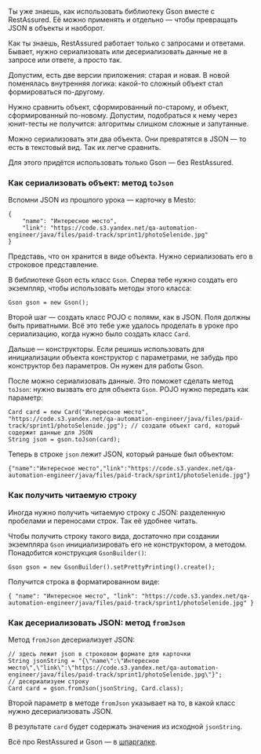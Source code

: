 Ты уже знаешь, как использовать библиотеку Gson вместе с RestAssured. Её можно применять и отдельно — чтобы превращать JSON в объекты и наоборот.

Как ты знаешь, RestAssured работает только с запросами и ответами. Бывает, нужно сериализовать или десериализовать данные не в запросе или ответе, а просто так.

Допустим, есть две версии приложения: старая и новая. В новой поменялась внутренняя логика: какой-то сложный объект стал формироваться по-другому.

Нужно сравнить объект, сформированный по-старому, и объект, сформированный по-новому. Допустим, подобраться к нему через юнит-тесты не получится: алгоритмы слишком сложные и запутанные.

Можно сериализовать эти два объекта. Они превратятся в JSON — то есть в текстовый вид. Так их легче сравнить.

Для этого придётся использовать только Gson — без RestAssured.

### Как сериализовать объект: метод `toJson`

Вспомни JSON из прошлого урока — карточку в Mesto:



```
{
    "name": "Интересное место", 
    "link": "https://code.s3.yandex.net/qa-automation-engineer/java/files/paid-track/sprint1/photoSelenide.jpg" 
} 
```

Представь, что он хранится в виде объекта. Нужно сериализовать его в строковое представление.

В библиотеке Gson есть класс `Gson`. Сперва тебе нужно создать его экземпляр, чтобы использовать методы этого класса:



```
Gson gson = new Gson(); 
```

Второй шаг — создать класс POJO с полями, как в JSON. Поля должны быть приватными. Всё это тебе уже удалось проделать в уроке про сериализацию, когда нужно было создать класс `Card`.

Дальше — конструкторы. Если решишь использовать для инициализации объекта конструктор с параметрами, не забудь про конструктор без параметров. Он нужен для работы Gson.

После можно сериализовать данные. Это поможет сделать метод `toJson`: нужно вызвать его для объекта `Gson`. POJO нужно передать как параметр:



```
Card card = new Card("Интересное место", "https://code.s3.yandex.net/qa-automation-engineer/java/files/paid-track/sprint1/photoSelenide.jpg"); // создали объект card, который содержит данные для JSON
String json = gson.toJson(card); 
```

Теперь в строке `json` лежит JSON, который раньше был объектом:



```
{"name":"Интересное место","link":"https://code.s3.yandex.net/qa-automation-engineer/java/files/paid-track/sprint1/photoSelenide.jpg"}
```

### Как получить читаемую строку

Иногда нужно получить читаемую строку с JSON: разделенную пробелами и переносами строк. Так её удобнее читать.

Чтобы получить строку такого вида, достаточно при создании экземпляра `Gson` инициализировать его не конструктором, а методом. Понадобится конструкция `GsonBuilder()`:



```
Gson gson = new GsonBuilder().setPrettyPrinting().create(); 
```

Получится строка в форматированном виде:

`{ "name": "Интересное место", "link": "https://code.s3.yandex.net/qa-automation-engineer/java/files/paid-track/sprint1/photoSelenide.jpg" }`

### Как десериализовать JSON: метод `fromJson`

Метод `fromJson` десериализует JSON:



```
// здесь лежит json в строковом формате для карточки
String jsonString = "{\"name\":\"Интересное место\",\"link\":\"https://code.s3.yandex.net/qa-automation-engineer/java/files/paid-track/sprint1/photoSelenide.jpg\"}";
// десериализуем строку 
Card card = gson.fromJson(jsonString, Card.class); 
```

Второй параметр в методе `fromJson` указывает на то, в какой класс нужно десериализовать JSON.

В результате `card` будет содержать значения из исходной `jsonString`.

Всё про RestAssured и Gson — в [шпаргалке](https://code.s3.yandex.net/qa-automation-engineer/java/track2/cheatsheets/sprint7/rest_assured_cheatsheet.pdf).